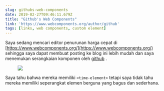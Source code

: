 ```yaml
---
slug: githubs-web-components
date: 2019-02-27T09:46:11.679Z
title: "Github's Web Components"
link: 'https://www.webcomponents.org/author/github'
tags: [links, web components, custom element]
---
```

Saya sedang mencari editor penurunan harga cepat di [https://www.webcomponents.org/](https://www.webcomponents.org/) sehingga saya dapat membuat posting ke blog ini lebih mudah dan saya menemukan serangkaian komponen oleh [github](https://www.webcomponents.org/author/github) .

<figure>
  <img src="/images/2019-02-27-github-s-web-components.jpeg">
</figure>

Saya tahu bahwa mereka memiliki `<time-element>` tetapi saya tidak tahu mereka memiliki seperangkat elemen berguna yang bagus dan sederhana.
